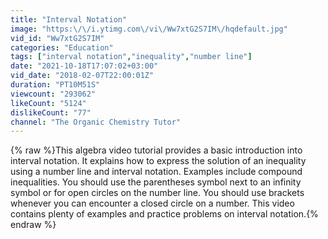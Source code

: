 ```yaml
---
title: "Interval Notation"
image: "https:\/\/i.ytimg.com\/vi\/Ww7xtG2S7IM\/hqdefault.jpg"
vid_id: "Ww7xtG2S7IM"
categories: "Education"
tags: ["interval notation","inequality","number line"]
date: "2021-10-18T17:07:02+03:00"
vid_date: "2018-02-07T22:00:01Z"
duration: "PT10M51S"
viewcount: "293062"
likeCount: "5124"
dislikeCount: "77"
channel: "The Organic Chemistry Tutor"
---
```

{% raw %}This algebra video tutorial provides a basic introduction into interval notation.  It explains how to express the solution of an inequality using a number line and interval notation.  Examples include compound inequalities.  You should use the parentheses symbol next to an infinity symbol or for open circles on the number line.  You should use brackets whenever you can encounter a closed circle on a number.  This video contains plenty of examples and practice problems on interval notation.{% endraw %}
